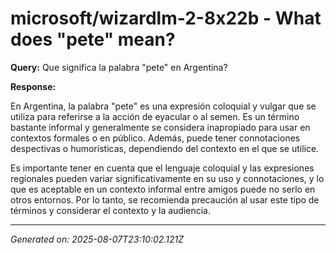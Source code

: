 # microsoft/wizardlm-2-8x22b - What does "pete" mean?

**Query:** Que significa la palabra "pete" en Argentina?



**Response:**

 En Argentina, la palabra "pete" es una expresión coloquial y vulgar que se utiliza para referirse a la acción de eyacular o al semen. Es un término bastante informal y generalmente se considera inapropiado para usar en contextos formales o en público. Además, puede tener connotaciones despectivas o humorísticas, dependiendo del contexto en el que se utilice.

Es importante tener en cuenta que el lenguaje coloquial y las expresiones regionales pueden variar significativamente en su uso y connotaciones, y lo que es aceptable en un contexto informal entre amigos puede no serlo en otros entornos. Por lo tanto, se recomienda precaución al usar este tipo de términos y considerar el contexto y la audiencia.

---
*Generated on: 2025-08-07T23:10:02.121Z*
